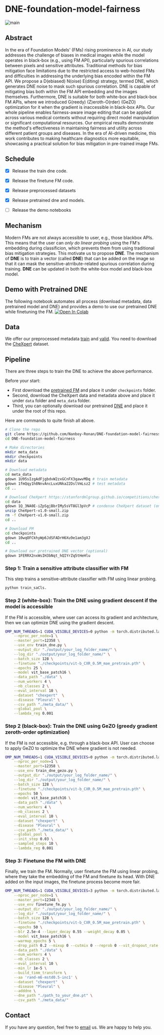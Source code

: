 # DNE-foundation-model-fairness
![main](./figs/main.png)

## Abstract
In the era of Foundation Models' (FMs) rising prominence in AI, our study addresses the challenge of biases in medical images while the model operates in black-box (e.g., using FM API), particularly spurious correlations between pixels and sensitive attributes. Traditional methods for bias mitigation face limitations due to the restricted access to web-hosted FMs and difficulties in addressing the underlying bias encoded within the FM API. We propose a D(ebiased) N(oise) E(diting) strategy, termed DNE, which generates DNE noise to mask such spurious correlation. DNE is capable of mitigating bias both within the FM API embedding and the images themselves. Furthermore, DNE is suitable for both white-box and black-box FM APIs, where we introduced G(reedy) (Z)eroth-O(rder) (GeZO) optimization for it when the gradient is inaccessible in black-box APIs. Our whole pipeline enables fairness-aware image editing that can be applied across various medical contexts without requiring direct model manipulation or significant computational resources. Our empirical results demonstrate the method's effectiveness in maintaining fairness and utility across different patient groups and diseases. In the era of AI-driven medicine, this work contributes to making healthcare diagnostics more equitable, showcasing a practical solution for bias mitigation in pre-trained image FMs.


## Schedule

- [x] Release the train dne code.
- [x] Release the finetune FM code.
- [x] Release preprocessed datasets
- [x] Release pretrained dne and models.
- [ ] Release the demo notebooks


## Mechanism
Modern FMs are not always accessible to user, e.g., those blackbox APIs. This means that the user can _only do linear probing_ using the FM's embedding during classificion, which prevents them from using traditional bias mitigation strategies. This motivate us to propose **DNE**. The mechanism of **DNE** is to train a vector (called **DNE**) that can be added on the image so that it can mask the sensitive-atrribute-related spurious correlation during training. **DNE** can be updated in both the white-box model and black-box model. 

## Demo with Pretrained DNE
The following notebook automates all process (download metadata, data pretrained model and DNE) and provides a demo to use our pretrained DNE while finetuning the FM.
[![Open In Colab](https://colab.research.google.com/assets/colab-badge.svg)](https://colab.research.google.com/github/Nanboy-Ronan/DNE-foundation-model-fairness/blob/main/finetune_fm_with_dne.ipynb)

## Data
We offer our preprocessed metadata [train](https://drive.google.com/file/d/1U95sIzgAdFjgbdvW2zxGCnFX3qawvMDq/view?usp=drive_link) and [valid](https://drive.google.com/file/d/1fmQqy1h8NnvAncLuxUNka22DslVmLsz2/view?usp=drive_link). You need to download the [CheXpert](https://stanfordmlgroup.github.io/competitions/chexpert/) dataset.

## Pipeline
There are three steps to train the DNE to achieve the above performance.

Before your start:
- First download the [pretrained FM](https://drive.google.com/file/d/10wqOFCkhyWp6JdSFADrH6Xu9e1am3gXJ/view) and place it under `checkpoints` folder.
- Second, download the CheXpert data and metadata above and place it under `data` folder and `meta_data` folder.
- Third, you can optionally download our pretrained [DNE](https://drive.google.com/file/d/1FERRX2nxWsIH3bNqt_hQIYrZq5tHeHlu/view?usp=drive_link) and place it under the root of this repo.

Here are commands to quite finish all above.
```bash
# Clone the repo
git clone https://github.com/Nanboy-Ronan/DNE-foundation-model-fairness
cd DNE-foundation-model-fairness

# Make directories
mkdir meta_data
mkdir checkpoints
mkdir data

# Download metadata
cd meta_data
gdown 1U95sIzgAdFjgbdvW2zxGCnFX3qawvMDq # train metadata
gdown 1fmQqy1h8NnvAncLuxUNka22DslVmLsz2 # test metadata
cd ..

# Download CheXpert https://stanfordmlgroup.github.io/competitions/chexpert/
cd data
gdown 1Q_3NA0E-iZpSgjBbrIMy5sVT8Gl3pVcP # condense CheXpert dataset (only held temporarily for purposes of demo).
unzip CheXpert-v1.0-small.zip
rm -f CheXpert-v1.0-small.zip
cd ..

# Download FM
cd checkpoints
gdown 10wqOFCkhyWp6JdSFADrH6Xu9e1am3gXJ
cd ..

# Download our pretrained DNE vector (optional)
gdown 1FERRX2nxWsIH3bNqt_hQIYrZq5tHeHlu
```

### Step 1: Train a sensitive attribute classifier with FM
This step trains a sensitive-attribute classifier with FM using linear probing.

```bash
python train_saCls.
```

### Step 2 (white-box): Train the DNE using gradient descent if the model is accessible
If the FM is accessible, where user can access its gradient and architecture, then we can optimize DNE using the gradient descent.

```bash
OMP_NUM_THREADS=1 CUDA_VISIBLE_DEVICES=0 python -m torch.distributed.launch \
    --nproc_per_node=1 \
    --master_port=12358 \
    --use_env train_dne.py \
    --output_dir "./output/your_log_folder_name/" \
    --log_dir "./output/your_log_folder_name/" \
    --batch_size 128 \
    --finetune "./checkpoints/vit-b_CXR_0.5M_mae_pretrain.pth" \
    --epochs 25 \
    --model vit_base_patch16 \
    --data_path "./data" \
    --num_workers 4 \
    --nb_classes 2 \
    --eval_interval 10 \
    --dataset "chexpert"  \
    --disease "Pleural" \
    --csv_path "./meta_data/" \
    --global_pool \
    --lambda_reg 0.001 
```

### Step 2 (black-box): Train the DNE using GeZO (greedy gradient zeroth-order optimization) 
If the FM is not accessible, e.g. through a black-box API. User can choose to apply GeZO to optimize the DNE where gradient is not needed.

```bash
OMP_NUM_THREADS=1 CUDA_VISIBLE_DEVICES=0 python -m torch.distributed.launch \
    --nproc_per_node=1 \
    --master_port=12358 \
    --use_env train_dne_gezo.py \
    --output_dir "./output/your_log_folder_name/" \
    --log_dir "./output/your_log_folder_name/" \
    --batch_size 128 \
    --finetune "./checkpoints/vit-b_CXR_0.5M_mae_pretrain.pth" \
    --epochs 50 \
    --model vit_base_patch16 \
    --data_path "./data" \
    --num_workers 4 \
    --nb_classes 2 \
    --eval_interval 10 \
    --dataset "chexpert"  \
    --disease "Pleural" \
    --csv_path "./meta_data/" \
    --global_pool \
    --init_step 0.03 \
    --sampled_steps 10 \
    --lambda_reg 0.001
```

### Step 3: Finetune the FM with DNE
Finally, we train the FM. Normally, user finetune the FM using linear probing, where they take the embedding of the FM and finetune its head. With DNE added on the input images, the finetune process become more fair.
```bash
OMP_NUM_THREADS=1 CUDA_VISIBLE_DEVICES=3 python -m torch.distributed.launch \
    --nproc_per_node=1 \
    --master_port=12348 \
    --use_env finetune_fm.py \
    --output_dir "./output/your_log_folder_name/" \
    --log_dir "./output/your_log_folder_name/" \
    --batch_size 128 \
    --finetune "./checkpoints/vit-b_CXR_0.5M_mae_pretrain.pth" \
    --epochs 50 \
    --blr 2.5e-4 --layer_decay 0.55 --weight_decay 0.05 \
    --model vit_base_patch16 \
    --warmup_epochs 5 \
    --drop_path 0.2 --mixup 0 --cutmix 0 --reprob 0 --vit_dropout_rate 0 \
    --data_path "./data" \
    --num_workers 4 \
    --nb_classes 2 \
    --eval_interval 10 \
    --min_lr 1e-5 \
    --build_timm_transform \
    --aa 'rand-m6-mstd0.5-inc1' \
    --dataset "chexpert"  \
    --disease "Pleural" \
    --adddne \
    --dne_path "./path_to_your_dne.pt" \
    --csv_path "./meta_data/"
```

## Contact
If you have any question, feel free to [email](mailto:ruinanjin@alumni.ubc.ca) us. We are happy to help you.
